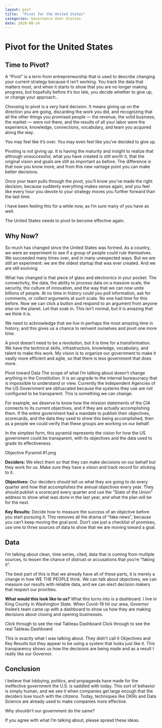 ```yaml
---
layout: post
title:  "Pivot for the United States"
categories: Governance User Stories
date: 2020-08-24
---
```

# Pivot for the United States
## Time to Pivot?
A “Pivot” is a term from entrepreneurship that is used to describe changing your current strategy because it isn’t working. You track the data that matters most, and when it starts to show that you are no longer making progress, but hopefully before it’s too late, you decide whether to give up, or change your approach..

Choosing to pivot is a very hard decision. It means giving up on the direction you are going, discarding the work you did, and recognizing that all the other things you promised people — the revenue, the solid business, the market — were not there, and the results of all your labor were the experience, knowledge, connections, vocabulary, and team you acquired along the way.

You may feel like it’s over. You may even feel like you’ve decided to give up.

Pivoting is not giving up. It is having the maturity and insight to realize that although unsuccessful, what you have created is still worth it, that the original vision and goals are still as important as before. The difference is that now you know more, and from this new vantage point you can make better decisions.

Once your team pulls through the pivot, you’ll know you’ve made the right decision, because suddenly everything makes sense again, and you feel like every hour you devote to your strategy moves you further forward than the last time.

I have been feeling this for a while now, as I’m sure many of you have as well.

The United States needs to pivot to become effective again.

## Why Now?
So much has changed since the United States was formed. As a country, we were an experiment to see if a group of people could rule themselves. We succeeded many times over, and in many unexpected ways. But we are still an experiment: we are the oldest startup that was ever created. And we are still evolving.

What has changed is that piece of glass and electronics in your pocket. The connectivity, the data, the ability to process data on a massive scale, the security, the culture of innovation, and the way that we can now unite billions of people. At no time in history could you poll information, ask for comments, or collect arguments at such scale. No one had time for this before. Now we can click a button and respond to an argument from anyone else on the planet. Let that soak in. This isn’t normal, but it is amazing that we think it is.

We need to acknowledge that we live in perhaps the most amazing time in history, and this gives us a chance to reinvent ourselves and pivot one more time.

A pivot doesn’t need to be a revolution, but it is time for a transformation. We have the technical skills, infrastructure, knowledge, vocabulary, and talent to make this work. My vision is to organize our government to make it vastly more efficient and agile, so that there is less government that does more.

Pivot toward Data
The scope of what I’m talking about doesn’t change anything in the Constitution. It is an upgrade to the internal bureaucracy that is impossible to understand or view. Currently the Independent Agencies of the US Government are obfuscated because the systems they use are not configured to be transparent. This is something we can change.

For example, we deserve to know how the mission statements of the CIA connects to its current objectives, and if they are actually accomplishing them. If the entire government had a mandate to publish their objectives, scorecards, and the data they used to show this being accomplished, then as a people we could verify that these groups are working on our behalf.

In the simplest form, this pyramid represents the vision for how the US government could be transparent, with its objectives and the data used to grade its effectiveness.

Objective Pyramid #1.png

**Deciders:** We elect them so that they can make decisions on our behalf but they work for us. Make sure they have a vision and track record for sticking to it.

**Objectives:** Our deciders should tell us what they are going to do every quarter and how that accomplishes the annual objectives every year. They should publish a scorecard every quarter and use the “State of the Union” address to show what was done in the last year, and what the plan will be for the next.

**Key Results:** Decide how to measure the success of an objective before you start pursuing it. This removes all the drama of “fake news”, because you can’t keep moving the goal post. Don’t use just a checklist of promises, use one to three sources of data to show that we are moving toward a goal.

## Data

I’m talking about clean, time series, cited, data that is coming from multiple sources, to lessen the chance of distrust or accusations that you’re “faking it”.

The best part of this is that we already have all of these parts, it is merely a change in how WE THE PEOPLE think. We can talk about objectives, we can measure our results with reliable data, and we can elect decision makers that respect our priorities.

**What would this look like to us?**
What this turns into is a dashboard. I live in King County in Washington State. When Covid-19 hit our area, Governor Inslee’s team came up with a dashboard to show us how they are making decisions about closing and opening businesses.

Click through to see the real Tableau Dashboard
Click through to see the real Tableau Dashboard

This is exactly what I was talking about. They didn’t call it Objectives and Key Results but they appear to be using a system that looks just like it. This transparency shows us how the decisions are being made and as a result I really like our Governor.

## Conclusion
I believe that lobbying, politics, and propaganda have made for the ineffective government the U.S. is saddled with today. This sort of behavior is simply human, and we see it when companies get large enough that the deciders lose touch with the citizens. Today, techniques like OKRs and Data Science are already used to make companies more effective.

Why shouldn’t our government do the same?

If you agree with what I’m talking about, please spread these ideas.

